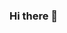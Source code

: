 ### Hi there 👋

<!--
**cr1ma/Cr1Ma** is a ✨ _special_ ✨ repository because its `README.md` (this file) appears on your GitHub profile.

Here are some ideas to get you started:

- 🔭 I'm currently working on my first website
- 🌱 I am currently learning HTML, CSS, JS
- 💬 Ask me on my insta @the_sasha_m
- 📫 How to get to me: Kryvyi Rih, come
- ⚡ Fun fact: I'm 14) 
ы
->
-->
